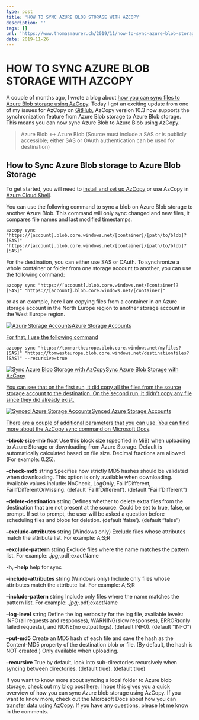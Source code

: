 ```yaml
---
type: post
title: 'HOW TO SYNC AZURE BLOB STORAGE WITH AZCOPY'
description: ''
tags: []
url: 'https://www.thomasmaurer.ch/2019/11/how-to-sync-azure-blob-storage-with-azcopy/'
date: 2019-11-26
---
```


# HOW TO SYNC AZURE BLOB STORAGE WITH AZCOPY

A couple of months ago, I wrote a blog about [how you can sync files to Azure Blob storage using AzCopy](https://www.thomasmaurer.ch/2019/06/sync-folder-with-azure-blob-storage/). Today I got an exciting update from one of my issues for AzCopy on [GitHub](https://github.com/Azure/azure-storage-azcopy/issues/116#issuecomment-554186120), AzCopy version 10.3 now supports the synchronization feature from Azure Blob storage to Azure Blob storage. This means you can now sync Azure Blob to Azure Blob using AzCopy.

> Azure Blob <-> Azure Blob (Source must include a SAS or is publicly accessible; either SAS or OAuth authentication can be used for destination)

## How to Sync Azure Blob storage to Azure Blob Storage

To get started, you will need to [install and set up AzCopy](https://www.thomasmaurer.ch/2019/05/how-to-install-azcopy-for-azure-storage/) or use AzCopy in [Azure Cloud Shell](https://www.thomasmaurer.ch/2019/01/azure-cloud-shell/).

You can use the following command to sync a blob on Azure Blob storage to another Azure Blob. This command will only sync changed and new files, it compares file names and last modified timestamps.

```
azcopy sync "https://[account].blob.core.windows.net/[container]/[path/to/blob]?[SAS]" "https://[account].blob.core.windows.net/[container]/[path/to/blob]?[SAS]"
```

For the destination, you can either use SAS or OAuth. To synchronize a whole container or folder from one storage account to another, you can use the following command:

```
azcopy sync "https://[account].blob.core.windows.net/[container]?[SAS]" "https://[account].blob.core.windows.net/[container]"
```

or as an example, here I am copying files from a container in an Azure storage account in the North Europe region to another storage account in the West Europe region.

[![Azure Storage Accounts](https://www.thomasmaurer.ch/wp-content/uploads/2019/11/Azure-Storage-Accounts-768x407.jpg)Azure Storage Accounts](https://www.thomasmaurer.ch/wp-content/uploads/2019/11/Azure-Storage-Accounts.jpg)

[For that, I use the following command](https://www.thomasmaurer.ch/wp-content/uploads/2019/11/Azure-Storage-Accounts.jpg)

```
azcopy sync "https://tomnortheurope.blob.core.windows.net/myfiles?[SAS]" "https://tomwesteurope.blob.core.windows.net/destinationfiles?[SAS]" --recursive=true
```

[![Sync Azure Blob Storage with AzCopy](https://www.thomasmaurer.ch/wp-content/uploads/2019/11/Sync-Azure-Blob-Storage-with-AzCopy-768x390.jpg)Sync Azure Blob Storage with AzCopy](https://www.thomasmaurer.ch/wp-content/uploads/2019/11/Sync-Azure-Blob-Storage-with-AzCopy.jpg)

[You can see that on the first run, it did copy all the files from the source storage account to the destination. On the second run, it didn’t copy any file since they did already exist.](https://www.thomasmaurer.ch/wp-content/uploads/2019/11/Sync-Azure-Blob-Storage-with-AzCopy.jpg)

[![Synced Azure Storage Accounts](https://www.thomasmaurer.ch/wp-content/uploads/2019/11/Synced-Azure-Storage-Accounts-768x324.jpg)Synced Azure Storage Accounts](https://www.thomasmaurer.ch/wp-content/uploads/2019/11/Synced-Azure-Storage-Accounts.jpg)

[There are a couple of additional parameters that you can use. You can find more about the AzCopy sync command on ](https://www.thomasmaurer.ch/wp-content/uploads/2019/11/Synced-Azure-Storage-Accounts.jpg)[Microsoft Docs](https://docs.microsoft.com/en-us/azure/storage/common/storage-ref-azcopy-sync?WT.mc_id=thomasmaurer-blog-thmaure).

**–block-size-mb** float Use this block size (specified in MiB) when uploading to Azure Storage or downloading from Azure Storage. Default is automatically calculated based on file size. Decimal fractions are allowed (For example: 0.25).

**–check-md5** string Specifies how strictly MD5 hashes should be validated when downloading. This option is only available when downloading. Available values include: NoCheck, LogOnly, FailIfDifferent, FailIfDifferentOrMissing. (default ‘FailIfDifferent’). (default “FailIfDifferent”)

**–delete-destination** string Defines whether to delete extra files from the destination that are not present at the source. Could be set to true, false, or prompt. If set to prompt, the user will be asked a question before scheduling files and blobs for deletion. (default ‘false’). (default “false”)

**–exclude-attributes** string (Windows only) Exclude files whose attributes match the attribute list. For example: A;S;R

**–exclude-pattern** string Exclude files where the name matches the pattern list. For example: *.jpg;*.pdf;exactName

**-h, –help** help for sync

**–include-attributes** string (Windows only) Include only files whose attributes match the attribute list. For example: A;S;R

**–include-pattern** string Include only files where the name matches the pattern list. For example: *.jpg;*.pdf;exactName

**–log-level** string Define the log verbosity for the log file, available levels: INFO(all requests and responses), WARNING(slow responses), ERROR(only failed requests), and NONE(no output logs). (default INFO). (default “INFO”)

**–put-md5** Create an MD5 hash of each file and save the hash as the Content-MD5 property of the destination blob or file. (By default, the hash is NOT created.) Only available when uploading.

**–recursive** True by default, look into sub-directories recursively when syncing between directories. (default true). (default true)

If you want to know more about syncing a local folder to Azure blob storage, check out my blog post [here](https://www.thomasmaurer.ch/2019/06/sync-folder-with-azure-blob-storage/). I hope this gives you a quick overview of how you can sync Azure blob storage using AzCopy. If you want to know more, check out the Microsoft Docs about how you can [transfer data using AzCopy](https://docs.microsoft.com/en-us/azure/storage/common/storage-ref-azcopy-sync?WT.mc_id=thomasmaurer-blog-thmaure). If you have any questions, please let me know in the comments.